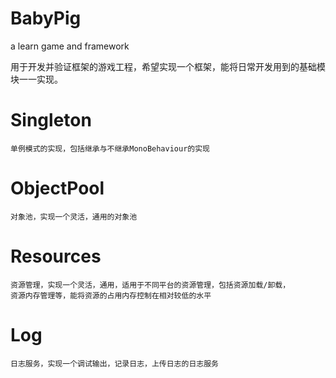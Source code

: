 # BabyPig
a learn game and framework


  用于开发并验证框架的游戏工程，希望实现一个框架，能将日常开发用到的基础模块一一实现。


   # Singleton
    单例模式的实现，包括继承与不继承MonoBehaviour的实现
   # ObjectPool
    对象池，实现一个灵活，通用的对象池
   # Resources
    资源管理，实现一个灵活，通用，适用于不同平台的资源管理，包括资源加载/卸载，
    资源内存管理等，能将资源的占用内存控制在相对较低的水平
   # Log
    日志服务，实现一个调试输出，记录日志，上传日志的日志服务
